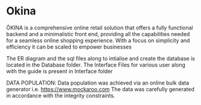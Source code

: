 # Okina
ŌKINA is a comprehensive online retail solution that offers a fully functional backend and a minimalistic front end, providing all the capabilities needed for a seamless online shopping experience. With a focus on simplicity and efficiency it can be scaled to empower businesses

The ER diagram and the sql files along to intialise and create the database is located in the Database folder.
The Interface Files for various user along with the guide is present in Interface folder

DATA POPULATION:
Data population was achieved via an online bulk data generator i.e. https://www.mockaroo.com The data was carefully generated in accordance with the integrity constraints.

